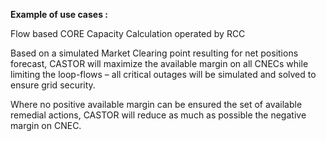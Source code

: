**Example of use cases :**

Flow based CORE Capacity Calculation operated by RCC

Based on a simulated Market Clearing point resulting for net positions forecast, CASTOR will 
maximize the available margin on all CNECs while limiting the loop-flows – all critical outages will be simulated and 
solved to ensure grid security.

Where no positive available margin can be ensured the set of available remedial actions, CASTOR will reduce as much as 
possible the negative margin on CNEC.